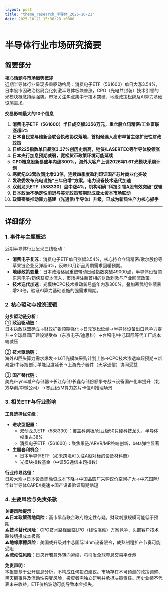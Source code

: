 ```yaml
---
layout: post
title: "theme_research_半导体_2025-10-21"
date: 2025-10-21 15:36:28 +0800
---
```


# 半导体行业市场研究摘要

## 简要部分
**核心话题与市场趋势概述**  
近期半导体行业呈现多重驱动格局：消费电子ETF（561600）单日大涨3.54%，日本股市因政治格局变化刺激半导体板块普涨，CPO（光电共封装）技术引领的光模块概念持续强势。市场关注焦点集中于技术突破、地缘政策松绑及AI算力基础设施需求。

**交易影响最大的10个信息**  
1. **消费电子ETF（561600）半日成交额3356万元，重仓股立讯精密/工业富联涨超5%**  
2. **日本自民党与维新会联合执政协议落地，首相候选人高市早苗主张扩张性财政政策**  
3. **日经225指数单日暴涨3.37%创历史新高，铠侠/LASERTEC等半导体股领涨**  
4. **日本央行加息预期减弱，宽松货币政策环境可能延续**  
5. **CPO概念股新易盛年内涨300%，海外大客户上调2026年1.6T光模块采购计划**  
6. **寒武纪Q3营收同比增23倍，连续四季度盈利印证国产芯片商业化突破**  
7. **发改委发布充电设施“三年倍增”方案，电力设备技术迭代加速**  
8. **双创龙头ETF（588330）盘中涨4%，机构明确“科技引领A股有效突破”逻辑**  
9. **日本政治不确定性消退与美元政策预期形成亚太资本市场联动**  
10. **政策密集推动算力基建（光通信/半导体）升级，已成为新质生产力核心抓手**

---

## 详细部分

### 1. 事件与主题概述
近期半导体行业呈现三线驱动：
- **消费电子复苏**：消费电子ETF单日涨幅3.54%，核心持仓立讯精密/歌尔股份等苹果链企业反弹超6%，反映10月新品周期需求回暖预期。
- **地缘政策变量**：日本政治格局重塑带动日经指数突破49000点，半导体设备商东京电子/铠侠获资本流入，市场押注新首相的财政刺激与产业回流政策。
- **技术迭代加速**：光模块CPO技术推动新易盛年内涨300%，叠加寒武纪业绩暴增23倍，验证AI算力基础设施的强需求周期。

### 2. 核心驱动与投资逻辑
**分步驱动链分析**：  
① **政治驱动链**：  
日本执政联盟确立→财政扩张预期强化→日元宽松延续→半导体设备出口竞争力提升→全球晶圆厂建设潮受益（东京电子/迪思科）→台积电/中芯国际等代工厂成本端减压  

② **技术驱动链**：  
海外AI巨头算力需求爆发→1.6T光模块采购计划上修→CPO技术渗透率超预期→新易盛/中际旭创订单能见度延长→上游光子器件（天孚通信）协同受益  

③ **国产替代链**：  
美光/Hynix减产存储器→长江存储/长鑫存储份额争夺战→设备国产化率提升（北方华创/中微公司）→寒武纪/M算力芯片卡位AI推理场景  

### 3. 相关ETF与行业影响
**工具选择优先级**：  
- **进攻型配置**：  
  - 双创龙头ETF（588330）：覆盖科创板/创业板50只硬科技龙头，半导体权重占38%  
  - 消费电子ETF（561600）：聚焦果链/ARVR/MR终端创新，beta弹性显著  
- **主题套利机会**：  
  - 日本半导体ETF（如未跨境可关注A股对标的设备材料商）  
  - 光模块指数基金（中证5G通信主题指数）  

**行业传导路径**：  
日股大涨→日本设备商融资成本下降→中国晶圆厂采购议价空间扩大→中芯国际/华虹半导体CAPEX提速→国产设备验证周期缩短  

### 4. 主要风险与免责条款
**关键风险提示**：  
⚠️**日本政策落地风险**：高市早苗联合政府稳定性存疑，财政刺激规模可能低于预期  
⚠️**技术替代风险**：CPO技术路径面临LPO（线性驱动）方案竞争，头部客户技术路线切换成本极高  
⚠️**地缘摩擦风险**：美国或升级对中芯国际14nm设备限令，成熟制程扩产节奏可能受阻  
⚠️**流动性风险**：日央行若意外转向紧缩，将引发全球套息交易平仓潮  

**免责声明**：  
本报告基于公开信息分析，不构成任何投资建议。市场存在不可预测的政策调整、黑天鹅事件及流动性突变风险，投资者需独立研判并承担决策责任。历史业绩不代表未来收益，ETF价格波动可能导致本金损失。